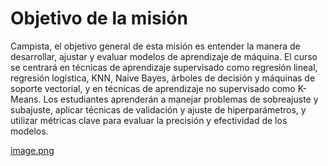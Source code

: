 # Objetivo de la misión

Campista, el objetivo general de esta misión es entender la manera de  desarrollar, ajustar y evaluar modelos de aprendizaje de máquina. El curso se centrará en técnicas de aprendizaje supervisado como regresión lineal, regresión logística, KNN, Naive Bayes, árboles de decisión y máquinas de soporte vectorial, y en técnicas de aprendizaje no supervisado como K-Means. Los estudiantes aprenderán a manejar problemas de sobreajuste y subajuste, aplicar técnicas de validación y ajuste de hiperparámetros, y utilizar métricas clave para evaluar la precisión y efectividad de los modelos.

[image.png](image.png)
